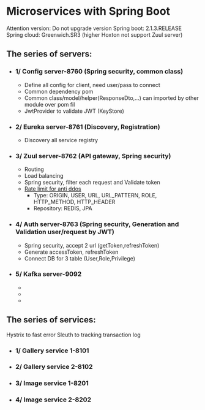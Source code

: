 # Microservices with Spring Boot
Attention version: Do not upgrade version
Spring boot: 2.1.3.RELEASE
Spring cloud: Greenwich.SR3 (higher Hoxton not support Zuul server)

## The series of servers:

- ### 1/ Config server-8760 (Spring security, common class)
  - Define all config for client, need user/pass to connect
  - Common dependency pom
  - Common class/model/helper(ResponseDto,...) can imported by other module over pom fil
  - JwtProvider to validate JWT (KeyStore)
- ### 2/ Eureka server-8761 (Discovery, Registration)
  - Discovery all service registry
- ### 3/ Zuul server-8762 (API gateway, Spring security)
  - Routing
  - Load balancing
  - Spring security, filter each request and Validate token
  - [Rate limit for anti ddos](https://github.com/marcosbarbero/spring-cloud-zuul-ratelimit)
    - Type: ORIGIN, USER, URL, URL_PATTERN, ROLE, HTTP_METHOD, HTTP_HEADER
    - Repository: REDIS, JPA 
- ### 4/ Auth server-8763 (Spring security, Generation and Validation user/request by JWT)
  - Spring security, accept 2 url (getToken,refreshToken)
  - Generate accessToken, refreshToken
  - Connect DB for 3 table (User,Role,Privilege)
- ### 5/ Kafka server-9092
  - 
  - 
  - 

## The series of services:
Hystrix to fast error
Sleuth to tracking transaction log

- ### 1/ Gallery service 1-8101
- ### 2/ Gallery service 2-8102
- ### 3/ Image service 1-8201
- ### 4/ Image service 2-8202

